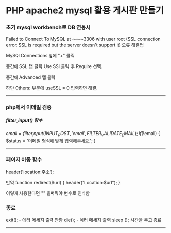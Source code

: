 # PHP apache2 mysql 활용 게시판 만들기

### 초기 mysql workbench로 DB 연동시

Failed to Connect To MySQL at ~~~~3306 with user root
(SSL connection error: SSL is required but the server doesn't support it)
오류 해결법

MySQl Connections 옆에 "+" 클릭

중간에 SSL 탭 클릭
Use SSl 클릭 후 Require 선택.

중간에 Advanced 탭 클릭

하단 Others: 부분에
useSSL = 0
입력하면 해결.

---

### php에서 이메일 검증

##### filter_input() 함수

$email = filter_input(INPUT_POST, 'email', FILTER_VALIDATE_EMAIL);
    if(!$email) {
        $status = '이메일 형식에 맞게 입력해주세요.';
    }

--- 

### 페이지 이동 함수
header('location:주소');

만약
function redirect($url) {
    header("Location:$url");
}


이렇게 사용한다면 "" 을써줘야 변수로 인식함


### 종료

exit(); - 에러 메세지 출력 안함
die(); - 에러 메세지 출력
sleep (); 시간을 주고 종료

---
